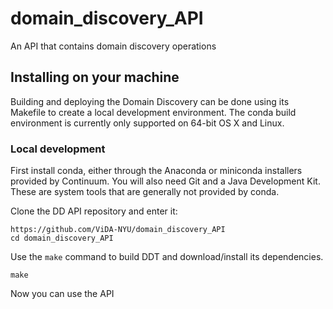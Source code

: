 # domain_discovery_API

An API that contains domain discovery operations

## Installing on your machine

Building and deploying the Domain Discovery can be done using its Makefile to create a local development environment.  The conda build environment is currently only supported on 64-bit OS X and Linux.

### Local development

First install conda, either through the Anaconda or miniconda installers provided by Continuum.  You will also need Git and a Java Development Kit.  These are system tools that are generally not provided by conda.

Clone the DD API repository and enter it:

```
https://github.com/ViDA-NYU/domain_discovery_API
cd domain_discovery_API
```

Use the `make` command to build DDT and download/install its dependencies.

```
make
```

Now you can use the API 